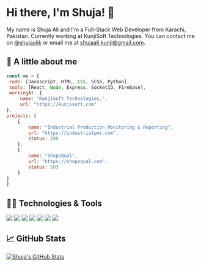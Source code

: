 <!-- - 👋 Hi, I’m @shujaalik
- 👀 I’m interested in JS, Python, Firebase
- 🌱 I’m currently learning Fullstack web dev
- 💞️ I’m looking to collaborate on JS based projects
- 📫 How to reach me email me shujaali.kunji@gmail.com
 -->
<!---
shujaalik/shujaalik is a ✨ special ✨ repository because its `README.md` (this file) appears on your GitHub profile.
You can click the Preview link to take a look at your changes.
--->


# Hi there, I'm Shuja! 👋
<!-- <img src="https://raw.githubusercontent.com/shujaalik/shujaalik/master/wave.gif" style="width: 30px;"> -->

My name is Shuja Ali and I'm a Full-Stack Web Developer from Karachi, Pakistan. Currently working at KunjiSoft Technologies. You can contact me on <a href="https://www.linkedin.com/in/shujaalik/" target="_blank">@shujaalik<a> or email me at <a href="mailto:shujaali.kunji@gmail.com" target="_blank">shujaali.kunji@gmail.com<a>.

 ## 🦾 A little about me
 
 ```javascript
const me = {
  code: [Javascript, HTML, CSS, SCSS, Python],
  tools: [React, Node, Express, SocketIO, Firebase],
  workingAt: {
      name: "KunjiSoft Technologies.",
      url: "https://kunjisoft.com"
 },
 projects: [
     {
         name: "Industrial Production Monitoring & Reporting",
         url: "https://industrialpmr.com",
         status: 200
     },
     {
         name: "ShopsQual",
         url: "https://shopsqual.com",
         status: 503
     }
 ]
}
```
 
 ## 🧑‍💻 Technologies & Tools
![](https://img.shields.io/badge/OS-Linux-informational?style=flat&logo=linux&logoColor=081828&color=e0e9f9)
![](https://img.shields.io/badge/Code-Python-informational?style=flat&logo=python&logoColor=081828&color=e0e9f9)
![](https://img.shields.io/badge/Code-JavaScript-informational?style=flat&logo=javascript&logoColor=081828&color=e0e9f9)
![](https://img.shields.io/badge/Code-TypeScript-informational?style=flat&logo=typescript&logoColor=081828&color=e0e9f9)
![](https://img.shields.io/badge/npm-NodeJS-informational?style=flat&logo=nodedotjs&logoColor=081828&color=e0e9f9)
![](https://img.shields.io/badge/tools-Firebase-informational?style=flat&logo=firebase&logoColor=081828&color=e0e9f9)
![](https://img.shields.io/badge/GCP-Google%20Cloud%20Platform-e0e9f9?style=flat&logo=googlecloud&logoColor=081828&color=e0e9f9)
 
 
 ## &#x1f4c8; GitHub Stats
<a href="https://github.com/MartinHeinz/MartinHeinz">
  <img align="center" src="https://github-readme-stats.vercel.app/api?username=shujaalik&show_icons=true&line_height=27&count_private=true&title_color=ffffff&text_color=c9cacc&icon_color=e0e9f9&bg_color=1d1f21" alt="Shuja's GitHub Stats" />
</a>
